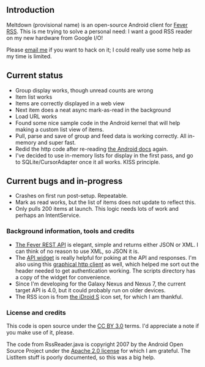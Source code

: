## Introduction
Meltdown (provisional name) is an open-source Android client for [Fever RSS](http://feedafever.com/). This is me trying to solve a personal need: I want a good RSS reader on my new hardware from Google I/O!


Please [email me](mailto:phubbard@gmail.com) if you want to hack on it; I could really use some help as my time is limited.

## Current status
* Group display works, though unread counts are wrong
* Item list works
* Items are correctly displayed in a web view
* Next item does a neat async mark-as-read in the background
* Load URL works
* Found some nice sample code in the Android kernel that will help making a custom list view of items.
* Pull, parse and save of group and feed data is working correctly. All in-memory and super fast.
* Redid the http code after re-reading [the Android docs](http://developer.android.com/guide/components/processes-and-threads.html) again.
* I've decided to use in-memory lists for display in the first pass, and go to SQLite/CursorAdapter once it all works. KISS principle.

## Current bugs and in-progress
* Crashes on first run post-setup. Repeatable.
* Mark as read works, but the list of items does not update to reflect this.
* Only pulls 200 items at launch. This logic needs lots of work and perhaps an IntentService.

### Background information, tools and credits
* [The Fever REST API](http://feedafever.com/api) is elegant, simple and returns either JSON or XML. I can think of no reason to use XML, so JSON it is.
* The [API widget](https://github.com/phubbard/Meltdown/blob/master/scripts/api-widget.html) is really helpful for poking at the API and responses. I'm also using this [graphical http client](http://httpclient.uservoice.com/) as well, which helped me sort out the header needed to get authentication working. The scripts directory has a copy of the widget for convenience.
* Since I'm developing for the Galaxy Nexus and Nexus 7, the current target API is 4.0, but it could probably run on older devices.
* The RSS icon is from [the iDroid S](http://iiro.eu/idroids/) icon set, for which I am thankful.

### License and credits

This code is open source under the [CC BY 3.0](http://creativecommons.org/licenses/by/3.0/us/) terms. I'd appreciate a note if you make use of it, please.

The code from RssReader.java is copyright 2007 by the Android Open Source Project under
the [Apache 2.0 license](http://www.apache.org/licenses/LICENSE-2.0) for which I am grateful. The ListItem stuff is poorly documented, so this was a big help. 

